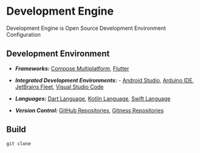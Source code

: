 [Android]: https://developer.android.com/studio
[Arduino]: https://arduino.cc/en/software
[ComposeMulti]: https://jetbrains.com/lp/compose-multiplatform/
[Dart]: https://dart.dev/
[Fleet]: https://jetbrains.com/fleet/
[FlutterFramework]: https://flutter.dev/
[GitHub]: https://github.com
[Gitness]: https://gitness.com/
[Kotlin]: https://kotlinlang.org/
[Swift]: https://swift.org/
[VSCode]: https://code.visualstudio.com/docs

# Development Engine

Development Engine is Open Source Development Environment Configuration

## Development Environment

- **_Frameworks:_** [Compose Multiplatform][ComposeMulti], [Flutter][FlutterFramework]

- **_Integrated Development Environments:_** - [Android Studio][Android], [Arduino IDE][Arduino], [JetBrains Fleet][Fleet], [Visual Studio Code][VSCode]

- **_Languages:_** [Dart Language][Dart], [Kotlin Language][Kotlin], [Swift Language][Swift]

- **_Version Control:_** [GitHub Repositories][GitHub], [Gitness Repositories][Gitness]

## Build

```shell
git clone
```